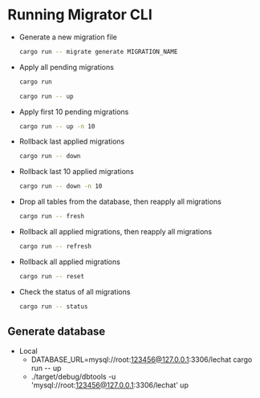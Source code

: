 
# Running Migrator CLI

- Generate a new migration file
  ```sh
  cargo run -- migrate generate MIGRATION_NAME
  ```
- Apply all pending migrations
  ```sh
  cargo run
  ```
  ```sh
  cargo run -- up
  ```
- Apply first 10 pending migrations
  ```sh
  cargo run -- up -n 10
  ```
- Rollback last applied migrations
  ```sh
  cargo run -- down
  ```
- Rollback last 10 applied migrations
  ```sh
  cargo run -- down -n 10
  ```
- Drop all tables from the database, then reapply all migrations
  ```sh
  cargo run -- fresh
  ```
- Rollback all applied migrations, then reapply all migrations
  ```sh
  cargo run -- refresh
  ```
- Rollback all applied migrations
  ```sh
  cargo run -- reset
  ```
- Check the status of all migrations
  ```sh
  cargo run -- status
  ```
  
## Generate database
- Local
    - DATABASE_URL=mysql://root:123456@127.0.0.1:3306/lechat cargo run -- up
    - ./target/debug/dbtools -u 'mysql://root:123456@127.0.0.1:3306/lechat' up